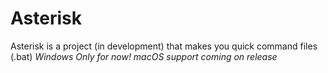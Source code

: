 # Asterisk
Asterisk is a project (in development) that makes you quick command files (.bat)
*Windows Only for now! macOS support coming on release*
